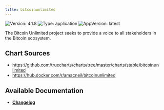 ```yaml
---
title: bitcoinunlimited
---
```


![Version: 4.1.8](https://img.shields.io/badge/Version-4.1.8-informational?style=flat-square) ![Type: application](https://img.shields.io/badge/Type-application-informational?style=flat-square) ![AppVersion: latest](https://img.shields.io/badge/AppVersion-latest-informational?style=flat-square)

The Bitcoin Unlimited project seeks to provide a voice to all stakeholders in the Bitcoin ecosystem.

## Chart Sources

- https://github.com/truecharts/charts/tree/master/charts/stable/bitcoinunlimited
- https://hub.docker.com/r/amacneil/bitcoinunlimited

## Available Documentation

- [**Changelog**](./CHANGELOG.md)
